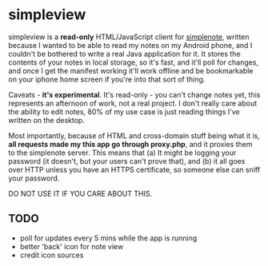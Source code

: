 # simpleview

simpleview is a <b>read-only</b> HTML/JavaScript client for
<a href="http://simplenoteapp.com/">simplenote</a>, written because I wanted
to be able to read my notes on my Android phone, and I couldn't be bothered to
write a real Java application for it. It stores the contents of your notes in
local storage, so it's fast, and it'll poll for changes, and once I get the
manifest working it'll work offline and be bookmarkable on your iphone home
screen if you're into that sort of thing.

Caveats - <b>it's experimental</b>. It's read-only - you can't change notes
yet, this represents an afternoon of work, not a real project. I don't
really care about the ability to edit notes, 80% of my use case is
just reading things I've written on the desktop.

Most importantly, because of HTML and cross-domain stuff being what it
is, <b>all requests made my this app go through proxy.php</b>, and it proxies
them to the simplenote server. This means that (a) It might be logging your
password (it doesn't, but your users can't prove that), and (b) it all goes
over HTTP unless you have an HTTPS certificate, so someone else can sniff your
password.

DO NOT USE IT IF YOU CARE ABOUT THIS.



## TODO

* poll for updates every 5 mins while the app is running
* better 'back' icon for note view
* credit icon sources
